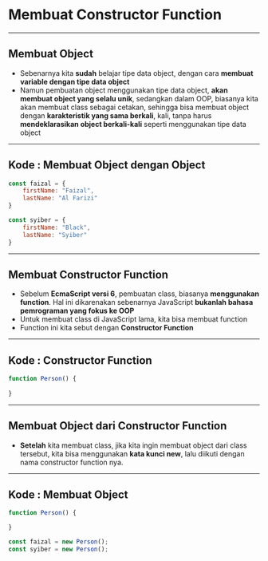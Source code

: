 # Membuat Constructor Function

---

## Membuat Object

- Sebenarnya kita **sudah** belajar tipe data object, dengan cara **membuat variable dengan tipe data object**
- Namun pembuatan object menggunakan tipe data object, **akan membuat object yang selalu unik**, sedangkan dalam OOP, biasanya kita akan membuat class sebagai cetakan, sehingga bisa membuat object dengan **karakteristik yang sama berkali**, kali, tanpa harus **mendeklarasikan object berkali-kali** seperti menggunakan tipe data object

---

## Kode : Membuat Object dengan Object

```js
const faizal = {
    firstName: "Faizal",
    lastName: "Al Farizi"
}

const syiber = {
    firstName: "Black",
    lastName: "Syiber"
}
```

---

## Membuat Constructor Function

- Sebelum **EcmaScript versi 6**, pembuatan class, biasanya **menggunakan function**. Hal ini dikarenakan sebenarnya JavaScript **bukanlah bahasa pemrograman yang fokus ke OOP**
- Untuk membuat class di JavaScript lama, kita bisa membuat function
- Function ini kita sebut dengan **Constructor Function**

---

## Kode : Constructor Function

```js
function Person() {
    
}
```

---

## Membuat Object dari Constructor Function

- **Setelah** kita membuat class, jika kita ingin membuat object dari class tersebut, kita bisa menggunakan **kata kunci new**, lalu diikuti dengan nama constructor function nya.

---

## Kode : Membuat Object

```js
function Person() {

}

const faizal = new Person();
const syiber = new Person();
```